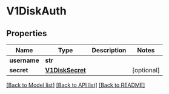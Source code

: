 # V1DiskAuth

## Properties
Name | Type | Description | Notes
------------ | ------------- | ------------- | -------------
**username** | **str** |  |
**secret** | [**V1DiskSecret**](V1DiskSecret.md) |  | [optional]

[[Back to Model list]](../README.md#documentation-for-models) [[Back to API list]](../README.md#documentation-for-api-endpoints) [[Back to README]](../README.md)


